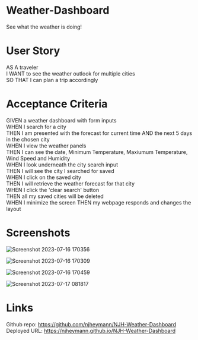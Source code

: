 # Weather-Dashboard
See what the weather is doing!

# User Story
AS A traveler  
I WANT to see the weather outlook for multiple cities  
SO THAT I can plan a trip accordingly  

# Acceptance Criteria
GIVEN a weather dashboard with form inputs  
WHEN I search for a city  
THEN I am presented with the forecast for current time AND the next 5 days in the chosen city        
WHEN I view the weather panels  
THEN I can see the date, Minimum Temperature, Maxiumum Temperature, Wind Speed and Humidity  
WHEN I look underneath the city search input  
THEN I will see the city I searched for saved    
WHEN I click on the saved city  
THEN I will retrieve the weather forecast for that city  
WHEN I click the 'clear search' button  
THEN all my saved cities will be deleted  
WHEN I minimize the screen
THEN my webpage responds and changes the layout  

# Screenshots
![Screenshot 2023-07-16 170356](https://github.com/njheymann/NJH-Weather-Dashboard/assets/125000756/5969d137-49f4-498c-a818-efb2b4a20b03)

![Screenshot 2023-07-16 170309](https://github.com/njheymann/NJH-Weather-Dashboard/assets/125000756/7576b81d-5290-4cfd-8508-649bba9a27cb)

![Screenshot 2023-07-16 170459](https://github.com/njheymann/NJH-Weather-Dashboard/assets/125000756/39d26367-4c79-4dcf-8703-bde72d8b1c41)

![Screenshot 2023-07-17 081817](https://github.com/njheymann/NJH-Weather-Dashboard/assets/125000756/0e80716b-3211-45f0-ad9f-89117986150e)


# Links  
Github repo: https://github.com/njheymann/NJH-Weather-Dashboard
Deployed URL: https://njheymann.github.io/NJH-Weather-Dashboard
